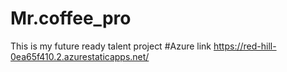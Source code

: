 # Mr.coffee_pro
This is my future ready talent project
#Azure link https://red-hill-0ea65f410.2.azurestaticapps.net/
